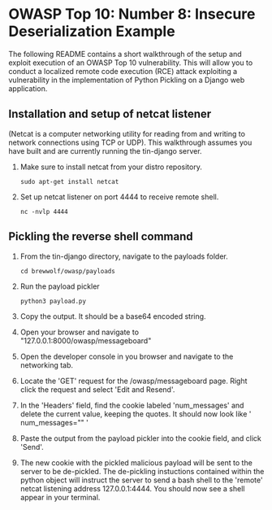 # OWASP Top 10: Number 8: Insecure Deserialization Example

The following README contains a short walkthrough of the setup and exploit execution of an OWASP Top 10 vulnerability. This will allow you to conduct a localized remote code execution (RCE) attack exploiting a vulnerability in the implementation of Python Pickling on a Django web application.    

## Installation and setup of netcat listener
(Netcat is a computer networking utility for reading from and writing to network connections using TCP or UDP). This walkthrough assumes you have built and are currently running the tin-django server.

1. Make sure to install netcat from your distro repository. 
    ```
    sudo apt-get install netcat
    ```

1. Set up netcat listener on port 4444 to receive remote shell.
    ```
    nc -nvlp 4444
    ```
   
## Pickling the reverse shell command

1. From the tin-django directory, navigate to the payloads folder.
    ```
    cd brewwolf/owasp/payloads
    ```
    
1. Run the payload pickler    
    ```
    python3 payload.py
    ```

1. Copy the output. It should be a base64 encoded string.

1. Open your browser and navigate to "127.0.0.1:8000/owasp/messageboard"
    
1. Open the developer console in you browser and navigate to the networking tab.
    
1. Locate the 'GET' request for the /owasp/messageboard page. Right click the request and select 'Edit and Resend'. 

1. In the 'Headers' field, find the cookie labeled 'num_messages' and delete the current value, keeping the quotes. It should now look like ' num_messages="" '

1. Paste the output from the payload pickler into the cookie field, and click 'Send'.

1. The new cookie with the pickled malicious payload will be sent to the server to be de-pickled. The de-pickling instuctions contained within the python object will instruct the server to send a bash shell to the 'remote' netcat listening address 127.0.0.1:4444. You should now see a shell appear in your terminal.
